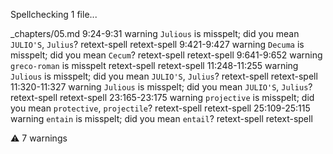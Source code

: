 
Spellchecking 1 file...

_chapters/05.md
      9:24-9:31  warning  `Julious` is misspelt; did you mean `JULIO'S`, `Julius`?            retext-spell  retext-spell
    9:421-9:427  warning  `Decuma` is misspelt; did you mean `Cecum`?                         retext-spell  retext-spell
    9:641-9:652  warning  `greco-roman` is misspelt                                           retext-spell  retext-spell
  11:248-11:255  warning  `Julious` is misspelt; did you mean `JULIO'S`, `Julius`?            retext-spell  retext-spell
  11:320-11:327  warning  `Julious` is misspelt; did you mean `JULIO'S`, `Julius`?            retext-spell  retext-spell
  23:165-23:175  warning  `projective` is misspelt; did you mean `protective`, `projectile`?  retext-spell  retext-spell
  25:109-25:115  warning  `entain` is misspelt; did you mean `entail`?                        retext-spell  retext-spell

⚠ 7 warnings
